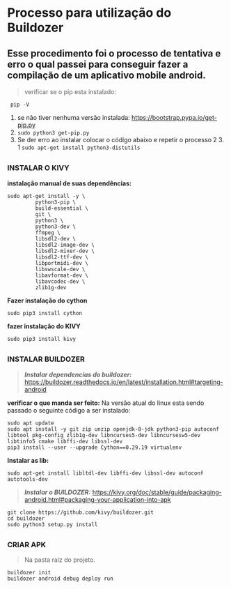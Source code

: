 # Processo para utilização do Buildozer
## Esse procedimento foi o processo de tentativa e erro o qual passei para conseguir fazer a compilação de um aplicativo mobile android.

> verificar se o pip esta instalado:

     pip -V

 1.  se não tiver nenhuma versão instalada: https://bootstrap.pypa.io/get-pip.py 
 2. `sudo python3 get-pip.py`
 3. Se der erro ao instalar colocar o código abaixo e repetir o processo 2
	 3. 1  `sudo apt-get install python3-distutils`
##
### INSTALAR O KIVY
**instalação manual de suas dependências:**

    sudo apt-get install -y \
    		 python3-pip \
    		 build-essential \
    		 git \
    		 python3 \
    		 python3-dev \
    		 ffmpeg \
    		 libsdl2-dev \
    		 libsdl2-image-dev \
    		 libsdl2-mixer-dev \
    		 libsdl2-ttf-dev \
    		 libportmidi-dev \
    		 libswscale-dev \
    		 libavformat-dev \
    		 libavcodec-dev \
    		 zlib1g-dev
**Fazer instalação do cython**

    sudo pip3 install cython

**fazer instalação do KIVY**

    sudo pip3 install kivy
##
### INSTALAR BUILDOZER
    

> ***Instalar dependencias do buildozer:***
https://buildozer.readthedocs.io/en/latest/installation.html#targeting-android

**verificar o que manda ser feito:** 
Na versão atual do linux esta sendo passado o seguinte código a ser instalado:

    sudo apt update
    sudo apt install -y git zip unzip openjdk-8-jdk python3-pip autoconf libtool pkg-config zlib1g-dev libncurses5-dev libncursesw5-dev libtinfo5 cmake libffi-dev libssl-dev
    pip3 install --user --upgrade Cython==0.29.19 virtualenv

**Instalar as lib:**
  
    sudo apt-get install libltdl-dev libffi-dev libssl-dev autoconf autotools-dev

> ***Instalar o BUILDOZER:***
> https://kivy.org/doc/stable/guide/packaging-android.html#packaging-your-application-into-apk

    git clone https://github.com/kivy/buildozer.git
    cd buildozer
    sudo python3 setup.py install
##
### CRIAR APK
    

> Na pasta raiz do projeto.

    buildozer init
    buildozer android debug deploy run

